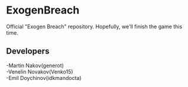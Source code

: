 # ExogenBreach
Official "Exogen Breach" repository. Hopefully, we'll finish the game this time.

## Developers
  -Martin Nakov(generot)<br>
  -Venelin Novakov(Venko15)<br>
  -Emil Doychinov(idkmandocta)<br>
